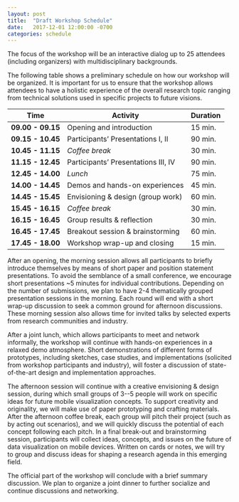 ```yaml
---
layout: post
title:  "Draft Workshop Schedule"
date:   2017-12-01 12:00:00 -0700
categories: schedule
---
```


The focus of the workshop will be an interactive dialog up to 25 attendees (including organizers) with multidisciplinary backgrounds. 

The following table shows a preliminary schedule on how our workshop will be organized. It is important for us to ensure that the workshop allows attendees to have a holistic experience of the overall research topic ranging from technical solutions used in specific projects to future visions.

| **Time** 	          | Activity            	                | Duration 	|
|------------------   |-------------------------------------	|---------	|
| **09.00 - 09.15** 	| Opening and introduction            	| 15 min. 	|
| **09.15 - 10.45** 	| Participants’ Presentations I, II   	| 90 min. 	|
| **10.45 - 11.15** 	| *Coffee break*                        | 30 min. 	|
| **11.15 - 12.45** 	| Participants’ Presentations III, IV 	| 90 min. 	|
| **12.45 - 14.00** 	| *Lunch*                              	| 75 min. 	|
| **14.00 - 14.45** 	| Demos and hands-on experiences      	| 45 min. 	|
| **14.45 - 15.45** 	| Envisioning & design (group work)   	| 60 min. 	|
| **15.45 - 16.15** 	| *Coffee break*                        | 30 min. 	|
| **16.15 - 16.45** 	| Group results & reflection          	| 30 min. 	|
| **16.45 - 17.45** 	| Breakout session & brainstorming    	| 60 min. 	|
| **17.45 - 18.00** 	| Workshop wrap-up and closing        	| 15 min. 	|


After an opening, the morning session allows all participants to briefly introduce themselves by means of short paper and position statement presentations. To avoid the semblance of a small conference, we encourage short presentations ~5 minutes for individual contributions. Depending on the number of submissions, we plan to have 2-4 thematically grouped presentation sessions in the morning. Each round will end with a short wrap-up discussion to seek a common ground for afternoon discussions. These morning session also allows time for invited talks by selected experts from research communities and industry.

After a joint lunch, which allows participants to meet and network informally, the workshop will continue with hands-on experiences in a relaxed demo atmosphere. Short demonstrations of different forms of prototypes, including sketches, case studies, and implementations (solicited from workshop participants and industry), will foster a discussion of state-of-the-art design and implementation approaches.

The afternoon session will continue with a creative envisioning & design session, during which small groups of 3--5 people will work on specific ideas for future mobile visualization concepts. To support creativity and originality, we will make use of paper prototyping and crafting materials. After the afternoon coffee break, each group will pitch their project (such as by acting out scenarios), and we will quickly discuss the potential of each concept following each pitch. In a final break-out and brainstorming session, participants will collect ideas, concepts, and issues on the future of data visualization on mobile devices. Written on cards or notes, we will try to group and discuss ideas for shaping a research agenda in this emerging field.

The official part of the workshop will conclude with a brief summary discussion. We plan to organize a joint dinner to further socialize and continue discussions and networking.